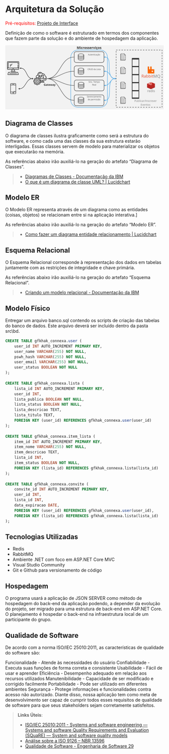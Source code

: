 # Arquitetura da Solução

<span style="color:red">Pré-requisitos: <a href="3-Projeto de Interface.md"> Projeto de Interface</a></span>

Definição de como o software é estruturado em termos dos componentes que fazem parte da solução e do ambiente de hospedagem da aplicação.

![Arquitetura da Solução](img/arquitetura-solucao.jpeg)

## Diagrama de Classes

O diagrama de classes ilustra graficamente como será a estrutura do software, e como cada uma das classes da sua estrutura estarão interligadas. Essas classes servem de modelo para materializar os objetos que executarão na memória.

As referências abaixo irão auxiliá-lo na geração do artefato “Diagrama de Classes”.

> - [Diagramas de Classes - Documentação da IBM](https://www.ibm.com/docs/pt-br/rational-soft-arch/9.6.1?topic=diagrams-class)
> - [O que é um diagrama de classe UML? | Lucidchart](https://www.lucidchart.com/pages/pt/o-que-e-diagrama-de-classe-uml)

## Modelo ER

O Modelo ER representa através de um diagrama como as entidades (coisas, objetos) se relacionam entre si na aplicação interativa.]

As referências abaixo irão auxiliá-lo na geração do artefato “Modelo ER”.

> - [Como fazer um diagrama entidade relacionamento | Lucidchart](https://www.lucidchart.com/pages/pt/como-fazer-um-diagrama-entidade-relacionamento)

## Esquema Relacional

O Esquema Relacional corresponde à representação dos dados em tabelas juntamente com as restrições de integridade e chave primária.
 
As referências abaixo irão auxiliá-lo na geração do artefato “Esquema Relacional”.

> - [Criando um modelo relacional - Documentação da IBM](https://www.ibm.com/docs/pt-br/cognos-analytics/10.2.2?topic=designer-creating-relational-model)

## Modelo Físico

Entregar um arquivo banco.sql contendo os scripts de criação das tabelas do banco de dados. Este arquivo deverá ser incluído dentro da pasta src\bd.

``` SQL
CREATE TABLE gfkhak_connexa.user (
    user_id INT AUTO_INCREMENT PRIMARY KEY,
    user_name VARCHAR(255) NOT NULL,
    pswh_hash VARCHAR(255) NOT NULL,
    user_email VARCHAR(255) NOT NULL,
    user_status BOOLEAN NOT NULL
);

CREATE TABLE gfkhak_connexa.lista (
    lista_id INT AUTO_INCREMENT PRIMARY KEY,
    user_id INT,
    lista_publica BOOLEAN NOT NULL,
    lista_status BOOLEAN NOT NULL,
    lista_descricao TEXT,
    lista_titulo TEXT,
    FOREIGN KEY (user_id) REFERENCES gfkhak_connexa.user(user_id)
);

CREATE TABLE gfkhak_connexa.item_lista (
    item_id INT AUTO_INCREMENT PRIMARY KEY,
    item_nome VARCHAR(255) NOT NULL,
    item_descricao TEXT,
    lista_id INT,
    item_status BOOLEAN NOT NULL,
    FOREIGN KEY (lista_id) REFERENCES gfkhak_connexa.lista(lista_id)
);

CREATE TABLE gfkhak_connexa.convite (
    convite_id INT AUTO_INCREMENT PRIMARY KEY,
    user_id INT,
    lista_id INT,
    data_expiracao DATE,
    FOREIGN KEY (user_id) REFERENCES gfkhak_connexa.user(user_id),
    FOREIGN KEY (lista_id) REFERENCES gfkhak_connexa.lista(lista_id)
);
```

## Tecnologias Utilizadas

* Redis
* RabbitMQ
* Ambiente .NET com foco em ASP.NET Core MVC
* Visual Studio Community
* Git e Github para versionamento de código


## Hospedagem

O programa usará a aplicação de JSON SERVER como método de hospedagem do back-end da aplicação podendo, a depender da evolução do projeto, ser migrado para uma estrutura de back-end em ASP.NET Core. O planejamento é hospedar o back-end na infraestrutura local de um participante do grupo.

## Qualidade de Software

De acordo com a norma ISO/IEC 25010:2011, as características de qualidade do software são:

Funcionalidade - Atende às necessidades do usuário
Confiabilidade - Executa suas funções de forma correta e consistente
Usabilidade - Fácil de usar e aprender
Eficiência - Desempenho adequado em relação aos recursos utilizados
Manutenibilidade - Capacidade de ser modificado e corrigido facilmente
Portabilidade - Pode ser utilizado em diferentes ambientes
Segurança - Protege informações e funcionalidades contra acesso não autorizado.
Diante disso, nossa aplicação tem como meta de desenvolvimento ser capaz de cumprir todos esses requisitos de qualidade de software para que seus stakeholders sejam corretamente satisfeitos.

> **Links Úteis**:
>
> - [ISO/IEC 25010:2011 - Systems and software engineering — Systems and software Quality Requirements and Evaluation (SQuaRE) — System and software quality models](https://www.iso.org/standard/35733.html/)
> - [Análise sobre a ISO 9126 – NBR 13596](https://www.tiespecialistas.com.br/analise-sobre-iso-9126-nbr-13596/)
> - [Qualidade de Software - Engenharia de Software 29](https://www.devmedia.com.br/qualidade-de-software-engenharia-de-software-29/18209/)
